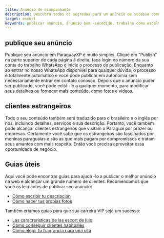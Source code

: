 ```yaml
---
title: Anúncio de acompanhante
description: Descubra todos os segredos para um anúncio de sucesso como acompanhante VIP no Paraguai
target: escort
keywords: publicar anúncio, anúncio bem -sucedido, trabalho como escolta
---
```

## publique seu anúncio
Publique seu anúncio em ParaguayXP é muito simples. Clique em "Publish" na parte superior de cada página à direita, faça login no número da sua conta do trabalho WhatsApp e inicie o processo de publicação.
Enquanto ao entrar no nosso WhatsApp disponível para qualquer dúvida, o processo é totalmente automático e você pode publicar em autonomia sem necessariamente entrar em contato conosco.
Depois que o anúncio puder ser publicado, você pode editá -lo a qualquer momento, para modificar seus detalhes ou fornecer mais conteúdo, como fotos e vídeos.

## clientes estrangeiros
Todo o seu conteúdo também será traduzido para o brasileiro e o inglês por nós, incluindo detalhes, serviços e sua descrição.
Portanto, você também pode alcançar clientes estrangeiros que visitam o Paraguai por prazer ou empresas. Certamente você sabe que os estrangeiros são fascinados por meninas paraguaias e são as que mais pagam por compromissos e tratam seus amantes com mais respeito. Então você precisa aproveitar essa oportunidade de negócio.

## Guias úteis
  Aqui você pode encontrar guias para ajudá -lo a publicar o melhor anúncio na web e alcançar um grande número de clientes. Recomendamos que você os leia antes de publicar seu anúncio:
- [Cómo escribir tu descripción](/pt/blog/descripcion-escort-vip)
- [Cómo hacer tus propias fotos](/pt/blog/fotos-escort-vip)
 
Também criamos guias para que sua carreira VIP seja um sucesso:
- [Las caracreristicas de las escort de lujo](/pt/blog/caracteristicas-escorts-lujo)
- [Cómo conseguir clientes habituales](/pt/blog/clientes-para-toda-la-vida)
- [Cómo elegir tu fragrancia para una cita](/pt/blog/poder-fragancias)

